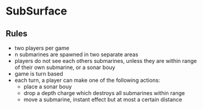 SubSurface
==========

Rules
-----

 * two players per game
 * n submarines are spawned in two separate areas
 * players do not see each others submarines, unless they are within range of
   their own submarine, or a sonar bouy
 * game is turn based
 * each turn, a player can make one of the following actions:
   * place a sonar bouy
   * drop a depth charge which destroys all submarines within range
   * move a submarine, instant effect but at most a certain distance
